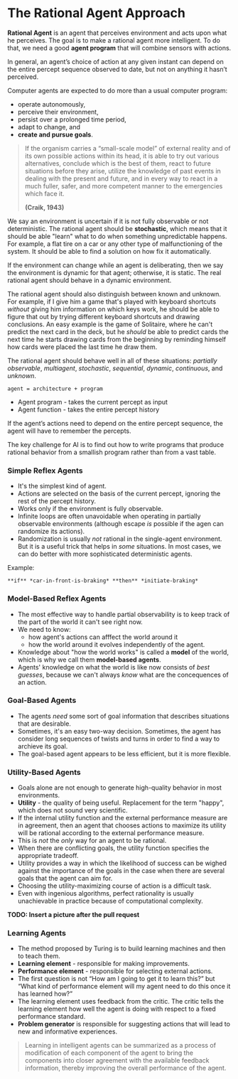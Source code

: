 # The Rational Agent Approach

**Rational Agent** is an agent that perceives environment and acts upon what he perceives. The goal is to make a rational agent more intelligent. To do that, we need a good **agent program** that will combine sensors with actions.

In general, an agent’s choice of action at any given instant can depend on the entire percept sequence observed to date, but not on anything it hasn’t perceived.

Computer agents are expected to do more than a usual computer program:
* operate autonomously,
* perceive their environment,
* persist over a prolonged time period,
* adapt to change, and
* **create and pursue goals**.

> If the organism carries a “small-scale model” of external reality and of its own possible actions within its head, it is able to try out various alternatives, conclude which is the best of them, react to future situations before they arise, utilize the knowledge of past events in dealing with the present and future, and in every way to react in a much fuller, safer, and more competent manner to the emergencies which face it.
>
> **(Craik, 1943)**

We say an environment is uncertain if it is not fully observable or not deterministic. The rational agent should be **stochastic**, which means that it should be able "learn" what to do when something unpredictable happens. For example, a flat tire on a car or any other type of malfunctioning of the system. It should be able to find a solution on how fix it automatically.

If the environment can change while an agent is deliberating, then we say the environment is dynamic for that agent; otherwise, it is static. The real rational agent should behave in a dynamic environment.

The rational agent should also distinguish between known and unknown. For example, if I give him a game that's played with keyboard shortcuts _without_ giving him information on which keys work, he should be able to figure that out by trying different keyboard shortcuts and drawing conclusions. An easy example is the game of Solitaire, where he can't predict the next card in the deck, but he _should_ be able to predict cards the next time he starts drawing cards from the beginning by reminding himself how cards were placed the last time he draw them.

The rational agent should behave well in all of these situations: *partially observable*, *multiagent*, *stochastic*, *sequential*, *dynamic*, *continuous*, and *unknown*.

    agent = architecture + program

* Agent program - takes the current percept as input
* Agent function - takes the entire percept history

If the agent’s actions need to depend on the entire percept sequence, the agent will have to remember the percepts.

The key challenge for AI is to find out how to write programs that produce rational behavior from a smallish program rather than from a vast table.

### Simple Reflex Agents

* It's the simplest kind of agent.
* Actions are selected on the basis of the current percept, ignoring the rest of the percept history.
* Works only if the environment is fully observable.
* Infinite loops are often unavoidable when operating in partially observable environments (although escape _is_ possible if the agen can randomize its actions).
* Randomization is usually _not_ rational in the single-agent environment. But it is a useful trick that helps in _some_ situations. In most cases, we can do better with more sophisticated deterministic agents.

Example:

    **if** *car-in-front-is-braking* **then** *initiate-braking*

### Model-Based Reflex Agents

* The most effective way to handle partial observability is to keep track of the part of the world it can't see right now.
* We need to know:
  * how agent's actions can afffect the world around it
  * how the world around it evolves independently of the agent.
* Knowledge about "how the world works" is called a **model** of the world, which is why we call them **model-based agents**.
* Agents' knowledge on what the world is like now consists of _best guesses_, because we can't always _know_ what are the concequences of an action.

### Goal-Based Agents

* The agents _need_ some sort of goal information that describes situations that are desirable.
* Sometimes, it's an easy two-way decision. Sometimes, the agent has consider long sequences of twists and turns in order to find a way to archieve its goal.
* The goal-based agent appears to be less efficient, but it is more flexible.

### Utility-Based Agents

* Goals alone are not enough to generate high-quality behavior in most environments.
* **Utility** - the quality of being useful. Replacement for the term "happy", which does not sound very scientific.
* If the internal utility function and the external performance
measure are in agreement, then an agent that chooses actions to maximize its utility will be rational according to the external performance measure.
* This is _not_ the _only_ way for an agent to be rational.
* When there are conflicting goals, the utility function specifies the appropriate tradeoff.
* Utility provides a way in which the likelihood of success can be wighed against the importance of the goals in the case when there are several goals that the agent can aim for.
* Choosing the utility-maximizing course of action is a difficult task.
* Even with ingenious algorithms, perfect rationality is usually
unachievable in practice because of computational complexity.

**TODO: Insert a picture after the pull request**

### Learning Agents

* The method proposed by Turing is to build learning machines and then to teach them.
* **Learning element** - responsible for making improvements.
* **Performance element** - responsible for selecting external actions.
* The first question is not “How am I going to get it to learn this?” but “What kind of performance element will my agent need to do this once it has learned how?”
* The learning element uses feedback from the critic. The critic tells the learning element how well the agent is doing with respect to a fixed performance standard.
* **Problem generator** is responsible for suggesting actions that will lead to new and informative experiences.

> Learning in intelligent agents can be summarized as a process of modification of each component of the agent to bring the components into closer agreement with the available feedback information, thereby improving the overall performance of the agent.
